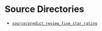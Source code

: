 # Source Directories

- [`source/predict_review_five_star_rating`](source/predict_review_five_star_rating.tgz)
